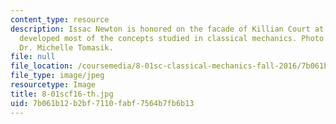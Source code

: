 ```yaml
---
content_type: resource
description: Issac Newton is honored on the facade of Killian Court at MIT. Newton
  developed most of the concepts studied in classical mechanics. Photo courtesy of
  Dr. Michelle Tomasik.
file: null
file_location: /coursemedia/8-01sc-classical-mechanics-fall-2016/7b061b12b2bf7110fabf7564b7fb6b13_8-01scf16-th.jpg
file_type: image/jpeg
resourcetype: Image
title: 8-01scf16-th.jpg
uid: 7b061b12-b2bf-7110-fabf-7564b7fb6b13
---
```


